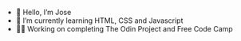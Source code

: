 - 👋 Hello, I’m Jose 
- 🌱 I’m currently learning HTML, CSS and Javascript     
-  🧑‍💻 Working on completing The Odin Project and Free Code Camp        
<!---                   
Jose-Flor/Jose-Flor is a ✨ special ✨ repository because its `README.md` (this file) appears on your GitHub profile.
You can click the Preview link to take a look at your changes.
--->
